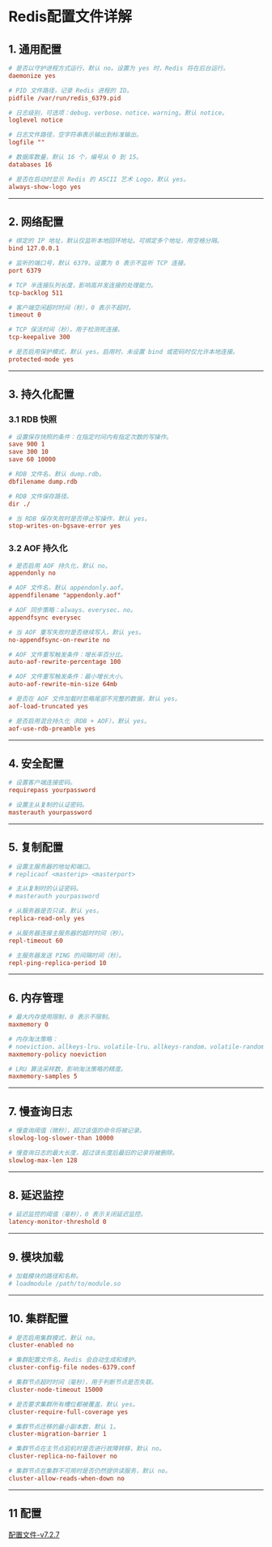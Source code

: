 # Redis配置文件详解


## 1. 通用配置

```ini
# 是否以守护进程方式运行，默认 no。设置为 yes 时，Redis 将在后台运行。
daemonize yes

# PID 文件路径，记录 Redis 进程的 ID。
pidfile /var/run/redis_6379.pid

# 日志级别，可选项：debug、verbose、notice、warning。默认 notice。
loglevel notice

# 日志文件路径，空字符串表示输出到标准输出。
logfile ""

# 数据库数量，默认 16 个，编号从 0 到 15。
databases 16

# 是否在启动时显示 Redis 的 ASCII 艺术 Logo，默认 yes。
always-show-logo yes
```

---

## 2. 网络配置

```ini
# 绑定的 IP 地址，默认仅监听本地回环地址。可绑定多个地址，用空格分隔。
bind 127.0.0.1

# 监听的端口号，默认 6379。设置为 0 表示不监听 TCP 连接。
port 6379

# TCP 半连接队列长度，影响高并发连接的处理能力。
tcp-backlog 511

# 客户端空闲超时时间（秒），0 表示不超时。
timeout 0

# TCP 保活时间（秒），用于检测死连接。
tcp-keepalive 300

# 是否启用保护模式，默认 yes。启用时，未设置 bind 或密码时仅允许本地连接。
protected-mode yes
```

---

## 3. 持久化配置

### 3.1 RDB 快照

```ini
# 设置保存快照的条件：在指定时间内有指定次数的写操作。
save 900 1
save 300 10
save 60 10000

# RDB 文件名，默认 dump.rdb。
dbfilename dump.rdb

# RDB 文件保存路径。
dir ./

# 当 RDB 保存失败时是否停止写操作，默认 yes。
stop-writes-on-bgsave-error yes
```

### 3.2 AOF 持久化

```ini
# 是否启用 AOF 持久化，默认 no。
appendonly no

# AOF 文件名，默认 appendonly.aof。
appendfilename "appendonly.aof"

# AOF 同步策略：always、everysec、no。
appendfsync everysec

# 当 AOF 重写失败时是否继续写入，默认 yes。
no-appendfsync-on-rewrite no

# AOF 文件重写触发条件：增长率百分比。
auto-aof-rewrite-percentage 100

# AOF 文件重写触发条件：最小增长大小。
auto-aof-rewrite-min-size 64mb

# 是否在 AOF 文件加载时忽略尾部不完整的数据，默认 yes。
aof-load-truncated yes

# 是否启用混合持久化（RDB + AOF），默认 yes。
aof-use-rdb-preamble yes
```

---

## 4. 安全配置

```ini
# 设置客户端连接密码。
requirepass yourpassword

# 设置主从复制的认证密码。
masterauth yourpassword
```

---

## 5. 复制配置

```ini
# 设置主服务器的地址和端口。
# replicaof <masterip> <masterport>

# 主从复制时的认证密码。
# masterauth yourpassword

# 从服务器是否只读，默认 yes。
replica-read-only yes

# 从服务器连接主服务器的超时时间（秒）。
repl-timeout 60

# 主服务器发送 PING 的间隔时间（秒）。
repl-ping-replica-period 10
```

---

## 6. 内存管理

```ini
# 最大内存使用限制，0 表示不限制。
maxmemory 0

# 内存淘汰策略：
# noeviction、allkeys-lru、volatile-lru、allkeys-random、volatile-random、volatile-ttl
maxmemory-policy noeviction

# LRU 算法采样数，影响淘汰策略的精度。
maxmemory-samples 5
```

---

## 7. 慢查询日志

```ini
# 慢查询阈值（微秒），超过该值的命令将被记录。
slowlog-log-slower-than 10000

# 慢查询日志的最大长度，超过该长度后最旧的记录将被删除。
slowlog-max-len 128
```

---

## 8. 延迟监控

```ini
# 延迟监控的阈值（毫秒），0 表示关闭延迟监控。
latency-monitor-threshold 0
```

---

## 9. 模块加载

```ini
# 加载模块的路径和名称。
# loadmodule /path/to/module.so
```

---

## 10. 集群配置

```ini
# 是否启用集群模式，默认 no。
cluster-enabled no

# 集群配置文件名，Redis 会自动生成和维护。
cluster-config-file nodes-6379.conf

# 集群节点超时时间（毫秒），用于判断节点是否失联。
cluster-node-timeout 15000

# 是否要求集群所有槽位都被覆盖，默认 yes。
cluster-require-full-coverage yes

# 集群节点迁移的最小副本数，默认 1。
cluster-migration-barrier 1

# 集群节点在主节点宕机时是否进行故障转移，默认 no。
cluster-replica-no-failover no

# 集群节点在集群不可用时是否仍然提供读服务，默认 no。
cluster-allow-reads-when-down no
```

---

## 11 配置

[配置文件-v7.2.7](https://github.com/redis/redis/blob/7.2.7/redis.conf)